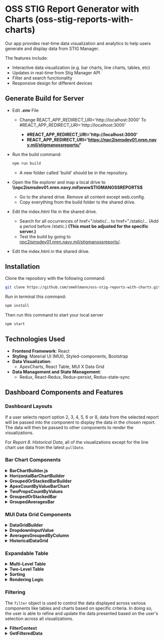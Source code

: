 # OSS STIG Report Generator with Charts (oss-stig-reports-with-charts)

Our app provides real-time data visualization and analytics to help users generate and display data from STIG Manager.

The features include:
- Interactive data visualization (e.g. bar charts, line charts, tables, etc)
- Updates in real-time from Stig Manager API
- Filter and search functionality
- Responsive design for different devices

 ## Generate Build for Server
- Edit **_.env_** File
  - Change REACT_APP_REDIRECT_URI='http://localhost:3000' To #REACT_APP_REDIRECT_URI='http://localhost:3000'

    - __#REACT_APP_REDIRECT_URI='http://localhost:3000'__
    - __REACT_APP_REDIRECT_URI='https://npc2ismsdev01.nren.navy.mil/stigmanossreports/'__

- Run the build command: 

  ```bash
  npm run build
  ```
  - A new folder called 'build' should be in the repository.

-  Open the file explorer and map a local drive to **\\\npc2ismsdev01.nren.navy.mil\wwwSTIGMANOSSREPORTS$**
   - Go to the shared drive. Remove all content except web.config.
   - Copy everything from the build folder to the shared drive.
- Edit the index.html file in the shared drive.
   - Search for all occurrences of  href="/static/…  to href="./static/… (Add a period before /static.) **(This must be adjusted for the specific server.)**
   - Test the build by going to [npc2ismsdev01.nren.navy.mil/stigmanossreports/](npc2ismsdev01.nren.navy.mil/stigmanossreports).
- Edit the index.html in the shared drive.


## Installation
Clone the repository with the following command:

```bash
git clone https://github.com/smehlmann/oss-stig-reports-with-charts.git
```

Run in terminal this command:

```bash
npm install
```

Then run this command to start your local server

```bash
npm start
```

## Technologies Used
- **Frontend Framework**: React
- **Styling**: Material UI (MUI), Styled-components, Bootstrap
- **Data Visualization**:
  - ApexCharts, React Table, MUI X Data Grid
- **Data Management and State Management**: 
  - Redux, React-Redux, Redux-persist, Redux-state-sync



## Dashboard Components and Features 

### Dashboard Layouts
If a user selects report option 2, 3, 4, 5, 6 or 8, data from the selected report will be passed into the component to display the data in the chosen report. The data will then be passed to other components to render the visualizations.

For *Report 8. Historical Data*, all of the visualizations except for the line chart use data from the latest `pullDate`.

### Bar Chart Components
<details>
  <summary><strong> BarChartBuilder.js</strong></summary>
  <strong>Purpose:</strong> renders a dynamic bar chart using the ApexCharts library with customized styling, tooltips, and user interactivity. It includes the following:

  - **Component Props:**
    - Receives props like `dataLabels`, `dataValues`, `isHorizontal`, `xAxisHeader`, `yAxisHeader`, `onClick`, and `formatLabelToPercentage`, which configure the chart's data, orientation, axis titles, click handling, and label formatting.
  
  - **Color Assignment:** 
    - `getColorForLabel` assigns colors to the bars based on a given label.
  
  - **Series Data:** 
    - Combines `dataValues` with `dataLabels` to format the series data.
  
  - **Chart Options:** 
    - Sets up chart configuration (`options`) for things like events, toolbar options, etc.
  
  - **Effects:**
    - First `useEffect` hook dynamically updates chart's `series` data when `dataValues`, `dataLabels`, or `getColorForLabel` change.
    - Second `useEffect` hook updates the `options` configuration if axis titles change.
</details>

<details>
  <summary><strong> HorizontalBarChartBuilder </strong></summary>
  <strong>Purpose:</strong> renders a dynamic bar chart using the ApexCharts library. Basically the same as the <code>ApexBarChartBuilder</code> but with additional styling that is unique to horizontal bar charts. It includes the following:

  - **Component Props:**
    - Receives props like `dataLabels`, `dataValues`, `isHorizontal`, `xAxisHeader`, `yAxisHeader`, `onClick`, and `formatLabelToPercentage`, which configure the chart's data, orientation, axis titles, click handling, and label formatting.
  
  - **Additional Styling for y-axis Labels:**
    - Slightly offsets the y-axis labels to account for names and sets `grid.labels.left` to widen the y-axis label space.
    - `chartHeight`: ensures that there is enough space (24px) between rows to improve readability when there is a lot of data.
</details>

<details>
  <summary><strong> GroupedOrStackedBarBuilder </strong></summary>
  <strong>Purpose:</strong> renders a dynamic bar chart using the ApexCharts library to specifically display stacked or grouped bar charts. Mostly the same as <code>HorizontalBarChartBuilder</code>.

  - **Component Props:**
    - `series`: formatted beforehand and passed in
    - `dataLabels`: labels for the values
    - `dataLabelsArePercentages`: boolean that determines whether the `dataLabels` need to be formatted as percentages
    - `showLabelsOnBars`: boolean that specifies whether to show the labels on the bars in the chart
    - `isHorizontal`: boolean that specifies orientation
    - `isStackedBarChart`: boolean that specifies whether to stack or group series
    - `xAxisHeader`, `yAxisHeader`: text in headers
    - `onClick`: specifies behavior when series is clicked
    - `formatLabelToPercentage`: formats the labels as percentages instead of decimals
</details>

<details>
 <summary><strong>ApexCountByValueBarChart </strong></summary>
 <strong>Purpose:</strong> creates a bar chart that displays the counts of unique values within a specified column (<code>targetColumn</code>). It uses helper functions and hooks to arrange and specify the data to pass to rendering components. 

  - **Props:**
    - `targetColumn`: specifies the column to count unique values
    - `isHorizontal`: selects the bar orientation
    - `xAxisTitle` and `yAxisTitle`: the labels for the x and y axes
    - `data`: data to analyze

  - **Filter Hooks:**
    - `useFilter` is a custom hook that provides filtering functionality for:
      - `filter`: the global `filter` object
      - `updateFilter`: add/update a property-value pair in the `filter` object
      - `removeFilterKey`: remove a property-value pair from the `filter` object
  
  - **Filtering Data:**
    - `filteredData`: re-calculates the data based on the property-value pair in the `filter` object.

  - **Counting Unique Values:**
    - `countMap`: calls `ValueCountMap` component to count occurrences of each unique value in the `targetColumn`.
    - `barLabels`: an array of unique values in the target column (keys in `countMap`).
    - `barValues`: an array of counts for each unique value (values in `countMap`).
  
  - **Handling Bar Click Events:**
    - `handleBarClick` updates the `filter` when a bar is clicked:
      - Retrieves the selected bar's label
      - Adds/removes the label from the `filter` object by calling `updateFilter` or `removeFilterKey` to ensure toggling functionality.

  - **Rendering the Chart:**
    - Renders the bar chart based on `isHorizontal`. If `isHorizontal` is true, it will select `HorizontalBarChartBuilder`; otherwise, it will select and render `ApexBarChartBuilder`.
</details>

<details>
  <summary><strong> TwoPropsCountByValues </strong></summary>
  <strong>Purpose:</strong> aggregates the data is based on two specified columns(<code>categoryField</code> and <code>metricField</code>) so it can be represented in a bar chart. 
  
  - **Props:**
    - `categoryField`: specifies the column that defines each group; values in this column will be passed as labels in the bar chart
    - `metricField`: specifies the column in the dataset with numeric values to be aggregated 
    - `showLabelsOnBars`: boolean that specifies whether to show the labels on the bars in the chart
    - `isHorizontal`: boolean that specifies orientation
    - `isStackedBarChart`: boolean that specifies whether to stack or group series
    - `xAxisTitle`, `yAxisTitle`: text in headers
    - `data`: data to analyze
  - **Filtering Data:**
    - `filteredData`: updates the data based on the property-value pair in the `filter` object.

  - **Aggregating Values For Each Category in `categoryField`** 
    - The `ValueSumMap` function maps each unique value in the `categoryField` to the sum of the corresponding values in the `metricField`.
    - The variable `sumMap` is created from `ValueSumMap` and is an object wherein each key is a unique category, and the value is the sum of a specific metric for that category.

  - **Chart Data Preparation**
    - `barLabels` is an array of labels for each of the keys in the `sumMap` object. 
    - `barValues` is an array of the summed values in the `sumMap` object. 

  - **Handle Bar Click**
    - `handleBarClick` retrieves the label of the selected bar and either adds it to or removes it from the `filter`
</details>

<details>
  <summary><strong> GroupedOrStackedBar </strong></summary>
  <strong>Purpose:</strong> renders a stacked or grouped bar chart based on the provided data and configurations.

  - **Props:**
    - `groupByColumn`: the main category or group in the data, where each unique value in this column corresponds to a different grouping or stack in the bar chart. 
    - `breakdownColumn`: determines how the bars for each group (based on `groupByColumn`) are broken down into subcategories
    - `showLabelsOnBars`: boolean that specifies whether to show the labels on the bars in the chart
    - `isHorizontal`: boolean that specifies orientation
    - `isStackedBarChart`: boolean that specifies whether to stack or group series
    - `xAxisTitle`, `yAxisTitle`: text in headers
    - `data`: data to analyze

  - **Filtering Data:**
    - `filteredData`: updates the data based on the property-value pair in the `filter` object.

  - **Extracting Unique Values from `groupByColumn`** 
    - The `getUniqueValuesInColumn` function extracts unique values form the specified `breakdownColumn` in the filtered data.
    - the `countMap` variable is then used to compute the frequency of each unique value in the `groupByColumn`, categorized by `breakdownColumn`. It initializes a mapping of counts for each combination and populates it based on the data.

  - **Preparing Series Data**
    - The `updatedSeries` variable transforms the `coutnMap` into the format required for the chart. It builds an array of objects where each object represents a series (or breakdown) and its associated counts for each grouping.
</details>

<details>
  <summary><strong> GroupedAveragesBar </strong></summary>
  <strong>Purpose:</strong> creates a grouped bar chart that displays the averages of columns that are specified in the array <code>breakdownColumns</code> for each category (<code>groupByColumn</code>).

  - **Props:**
    - `groupByColumn`: the main category or grouping in the data, where each unique value in this column corresponds to a different grouping or stack in the bar chart. 
    - `breakdownColumns`: an array that specifies which column should be used to create multiple series in the chart. 
    - `showLabelsOnBars`: boolean that specifies whether to show the labels on the bars in the chart
    - `isHorizontal`: boolean that specifies orientation
    - `isStackedBarChart`: boolean that specifies whether to stack or group series
    - `xAxisTitle`, `yAxisTitle`: text in headers
    - `data`: data to analyze
  - **Filtering Data:**
    - `filteredData`: updates the data based on the property-value pair in the `filter` object.
  - **Grouping and Averaging Data** 
    - The `useEffect` hook groups data specified by `groupByColumn` and calculates the averages of the columns in the `breakdownColumns` array.
      - `dataGroupdByBenchmarks` groups the data by `groupByColumn`, creating an object wherein each key is a unique value in that column, and each value is an array of data entries within that category.
      - The `groupedAverages` is then calculated as an array of objects containing the category (`groupingColumn`) and the averages of the columns in the `breakdownColumns` for each category. 
        - The averages for each value in `groupByColumn` (or category) are calculated by taking the sum of one of the columns in the `breakdownColumns` array and dividing it by the total of values in the `checks` column for each category.
  - **Chart Data Preparation**
    - `averagesPerBenchmark` is a state variable that stores an array of objects, wherein each object represents the average values calculated for each group based on the selected `groupByColumn`.
    - `dataLabels` extracts the category labels from the `averagesPerBenchmark` variable. 
    - The `seriesData` variable structures the average values for the series to be passed to the chart.
</details>

### MUI Data Grid Components
<details>
  <summary><strong> DataGridBuilder </strong></summary>
  <strong>Purpose:</strong> renders a dynamic MUI Data Grid component with customized styling and formatting. 
  
  - **Props:**
    - `data`: an array of objects wherein each object contains statistical information grouped by a specific column, such as counts and averages.
    - `columns`: an array that defines the structure and properties for each column in the data grid by specifying various attributes like the `field` and `headerName`. 
    - `onRowClick`: determines behavior when use clicks on a row in the data grid
  - **Customized Styling**
    - `StyledDataGrid` is a customized `DataGrid` component with styles applied to headers and cells from the theme
    - `BoldHeader` is a styled component for column headers with responsive font size.

  - **State and Filtering** 
    - `page` and `rowsPerPage` are states used for managing pagination
    - `filterModel` variable is used to hold the active filters applied to only the grid (not the global `filter` object).

  - **Synchronize the `DataGrid` filter Model with Global Filter Object**
    - The `useEffect` hook runs a side effect every time the `filter` from `useFilter()` changes. 
      - If the `filter` object is not empty, then it maps over the keys of the global `filter` object, looking for specific keys and then transforms them to match the expected `field` names in the `DataGrid` (e.ge, transforming `accepted` to `avgAccepted`).
      - It then updates the local `filterModel` state with the transformed filters. If therer are no filters, then it clears the `filterModel`.
  - **Event Handlers**
    - `handleChangePage` and `handleChangeRowsPerPage` manage pagination state
    - `handleFilterModelChange` handles user-defined filter criteria in both the global filter context and `DataGrid`.
      - Updating Global Filter:
        - For each item in the new filter model, the `field` attribute is transformed to remove the `avg` prefix and obtain the original key (e.g., transforming `avgAccepted` to `accepted`).
        - For each item, if the value is defined, it calls `updateFiler` to update the global filter context with the new filter criteria.
      - Updating Local Filter State in `DataGrid`:
        - Updates the local `filterModel` state with the new filter model, allowing the `DataGrid` to reflect the changes. 
  - **Defining Columns For the `DataGrid`**'
    - The `useMemo` hook creates an updated version of the original `columns` array by mapping over each column.
    - For the fields calculating the averages (`avgAssessed`, `avgSubmitted`, `avgAccepted`, and `AvgRejected`), custom filtering logic is included by:
      - Fetching default numeric filter operators using `getGridNumericOperators()`
      - Filtering out specific operators
      - Assigning a custom input component (`DropdownInputValue`) to be used for filtering the averages columns.
    - Returns any unchanged/unspecified columns.
</details>

<details>
  <summary><strong> DropdownInputValue </strong></summary>
  <strong>Purpose:</strong> styles and creates a customized dropdown input for filtering values in a data grid. The user selects a value from the dropdown list, and this value as well as the operator will be added to the global <code>filter</code> object. 
  
  - **Props:**
    - `item`: current filter item, including properties `field` and `operator`
    - `applyValue`: a function used to apply the selected value to the item
    - `focusElementRef`: a reference to manage or focus for accessibility
  - **Event Handling:**
    - `handleChange` function is the main event handler that triggers when a user selects a value from the dropdown.
      - It parses the selected value from the dropdown as a float (`filterValue`).
      - Extract the `field` and `operator` from the `item`.
      - Calls `applyValue` to update the item with the new value (selected by the user).
      - Transforms the `field` by removing the "avg" prefix and making the first character lowercase.
      - calls `updateFilter`, passing an object that represents the updated filter context.
</details>

<details>
  <summary><strong> AveragesGroupedByColumn </strong></summary>
  <strong>Purpose:</strong> aggregates data to calculate and display the averages for the <code>assessed</code>, <code>submitted</code>, <code>accepted</code> and <code>rejected</code> columns, as well as the <code>asset</code> and <code>delinquent</code> counts grouped by a specified column (<code>groupingColumn</code>).

  - **Props:**
    - `groupingColumn`: column used to group all of the data
    - `data`: dataset containing entries
    - `source`: specifies the parent component 
  - **Filter Hooks:**
    - `useFilter` is a custom hook that provides filtering functionality for:
      - `filter`: the global `filter` object
      - `updateFilter`: add/update a property-value pair in the `filter` object and by specifying the source
      - `removeFilterKey`: remove a property-value pair from the `filter` object
  - **Filtering Data:**
    - `filteredData`: re-calculates the data based on the property-value pair in the `filter` object.
  - **Data Processing Logic:**
    - Inside the `useEffect` hook: 
      - Grouping: the filtered data is grouped by the `groupingColumn`. Creates an object where the keys are the unique values in the `groupingColumn`, and the values are arrays of data entries associated with each key.
      - Calculating the counts and averages of columns:
        - Obtains the averages for `assessed`, `submitted`, `accepted`, `rejected` by calculating the sums of the these values per group, then dividing them by the total `checks` per group.
        - Obtains the counts for each `asset`, as well as  `delinquent` columns by checking if `item.delinquent` = "Yes".
      - Converts the results into an array and sets it to the `averages` state.
  - **Row Click Handling:**
    - Defines `handleRowClick` function to update the filter based on the selected row in the DataGrid.
  - **Implement Custom Dropdown Input in Filter:**
    - `operatorsForFiltering` customizes filter operators for only numeric fields and uses `DropdownInputValue` component for filtering.
  - **Table Column Definitions:**
    - Specifies the columns to be displayed in the DataGrid including the grouping column and columns to display metrics and progress bars using `renderProgressBarCell`. 
</details>

<details>
  <summary><strong> HistoricalDataGrid </strong></summary>
  <strong>Purpose:</strong> aggregates data to calculate and display the averages for the <code>assessed</code>, <code>submitted</code>, <code>accepted</code> and <code>rejected</code> columns, the <code>asset</code> and <code>delinquent</code> counts, and the <code>datePulled</code> grouped by a specified column (<code>groupingColumn</code>). 

  - **Props:**
    - `groupingColumn`: column used to group all of the data
    - `targetColumns`: columns in the Data Grid to organize data 
    - `data`: dataset containing entries 
  - **Filter Hooks:**
    - `useFilter` is a custom hook that provides filtering functionality for:
      - `filter`: the global `filter` object
      - `updateFilter`: add/update a property-value pair in the `filter` object and by specifying the source
      - `removeFilterKey`: remove a property-value pair from the `filter` object
  - **Filtering Data:**
    - `filteredData`: re-calculates the data based on the property-value pair in the `filter` object.
  - **Data Processing Logic:**
    - Inside the `useEffect` hook: 
      - Grouping: the filtered data is grouped by the `groupingColumn`. Creates an object where the keys are hte unique values in the `groupingColumn`, and the values are arrays of data entries associated with each key.
      - Calculating the counts and averages of columns:
        - Obtains the averages for `assessed`, `submitted`, `accepted`, `rejected` by calculating the sums of the these values per group, then dividing them by the total `checks` per group.
        - Obtains the counts for each `asset`, as well as  `delinquent` columns by checking if `item.delinquent` = "Yes".
      - Converts the results into an array and sets it to the `averages` state.
  - **Row Click Handling:**
    - Defines `handleRowClick` function to update the filter based on the selected row in the DataGrid.
  - **Implement Custom Dropdown Input in Filter:**
    - `operatorsForFiltering` customizes filter operators for only numeric fields and uses `DropdownInputValue` component for filtering.
  - **Table Column Definitions:**
    - Specifies the columns to be displayed in the DataGrid including the grouping column and columns to display metrics and progress bars using `renderProgressBarCell`. 
</details>


### Expandable Table 

<!-- multiLevelTable -->
<details>
  <summary><strong> Multi-Level Table </strong></summary>
  The multi-level table starts with parent rows at the top level. Each parent row can be expanded to show one or more first-level child rows. Each first-level child row can also be expanded to reveal second-level child rows. This pattern can be extended to include additional levels as needed.
 
  ```
  parent
  └── first-level-child
      ├── second-level-child
  ```
  <!-- dataformatter -->
  - <details>
    <summary><strong> MultiLevelTableDataFormatter </strong></summary>
      <strong>Purpose:</strong> organizes the data and constructs a multi-level table with expandable child rows, implementing custom filtering, sorting, and search logic that updates dynamically as the user interacts with the table.

    - **Component Props:**
      - `parentRowColumn`: column used to group all of the data
      - `firstLevelChildRows`: an array that specifies which columns will be displayed the first-level child rows in the expanded section
      - `secondLevelChildRows`: an array that specifies which columns will be displayed the second-level child rows in the expanded section
      - `firstLevelChildRowHeaders`: array of strings for the headers of the first-level child rows
      - `secondLevelChildRowHeaders`: array of strings for the headers of the second-level child rows
      - `data`:  data being displayed
    - **Data Filtering:**
      - `filteredData`: uses `GetFilteredData` function with `useMemo` to derive the filtered data based on the `filter` context.
    - **Grouping Data Based on `parentRowColumn`:**
      - Concatenate `firstLevelChildRows` and `secondLevelChildRows` into one array called `allChildRows`.
      - The `filteredData` is grouped by the `parentRowColumn` value. Creates an object where the keys are the unique values in the `parentRowColumn`.
        - If the the `accumulator` does not contain the `parentRowColumn` value as a key, the key will be added to the `accumulator` and an empty array will be assigned as the value for the given key.
        - For each specified row name in the `allChildRows`, the values for an an associated property will be added to an object or `entry` as we progress through the data.
        - This object will then be pushed to the empty array with a specified key to the accumulator
    - **Set `ParentRows` State with Updated `aggregatedData`:**
      - The `parentRows` is an array of objects where each object has two properties (or keys): `groupingValue` and `childRows`.
        - `groupingValue`:  what all the data is grouped by
        - `childRows`: array of objects associated with a given `groupingValue` value. 
        - ie. `parentRows` = [ shortName: 'B3COI', childRows: [{sysAdmin: __, primOwner: __}, {sysAdmin: __, primOwner: __}, ...]
        ]
    - **Get `Average` Columns:**
      - `averageColumns` is assigned to only contain the columns that display averages: `assessed`, `submitted`, `accepted`, and `rejected`.
    - **`checkForMatchFromSearchBar` Function:**
      - Determines if the child rows will contain the `searchText`, formatted differently depending on whether the column is in `averageColumns`. 
      - If a match is found, it returns `true`; otherwise, `false`.
    - **Child Row Rendering:**
      - `renderChildRow` function:
        - Filters child rows based on `searchText`, only displaying rows with values that match the search input.
        - Sets `filteredChildRowsCount` to the number of matched rows, useful for pagination and UI updates.
        - Sorts the filtered child rows and paginates them based on the `page` and `rowsPerPage` values.
        - Renders a `StyledChildTableContainer` containing `StyledTable` headers and rows.
    - **Table Rendering:**:
      - the component defines `mainColumnHeader` as the main header of the table.
      - The `MultiLevelTableRenderer component is passed.
    </details>


<!-- tablerenderer -->
  - <details>
    <summary><strong> MultiLevelTableRenderer </strong></summary>
    <strong>Purpose:</strong> renders the main structure of the multi-level table, including the expand/collapse functionality for each row level.

    - **Component Props:**
      - `rows`: data for each parentRow
      - `columns`: the `mainColumnHeader` that is the ID and and label for the top-level header (header above the `parentRows`)
      - `renderChildRow`: contains logic to render and display the childRows
      - `childRowCount`: total count of child rows, needed for pagination
    - **Sorting:**
      - Uses custom sort `useSortableData` hook to sort `rows` based on a selected column (`sortFild`), direction (`sortDirection`), and `handleSort` function.
      - `sortChildRows`: a function that sorts child rows based on the specified criteria and returns `sortedChidlRows`, which is then used to render the rows in a sorted order
    - **Rendering:**
      - Table Headers: maps through `columns` to render each column header. If the header is sortable, it displays an icon indicating the current sort direction and calls `handleSort` when header is clicked.
      - Table Body: maps through `sortedChildRows`, rendering each row using the `ParentRowRenderer` component. 
    </details>

<!-- nested2ndChild -->
  - <details>
      <summary><strong> SecondLevelChildRenderer </strong></summary>
      <strong>Purpose:</strong> Renders each first-level child row and allows further expansion to display the second-level-child rows with their own pagination

      - **Component Props:**
        - `childRow`: supplies data for both the first-level and second-level rows. `childRow` object is used to access data for the first-level cells and to get the second-level child data. 
        - `key`: uniquely identifies the component instance
        - `firstLevelChildRows`: an array containing the keys for the first-level child rows. Ensures that each column in the first-level child rows is properly rendered and defined. 
        - `secondLevelChildRows`: an array containing the key(s) for the second-level child rows  Ensures that each column in the second-level child rows is properly rendered and defined.
        - `secondLevelChildRowHeaders`: defines the headers for the second-level child row table
      - **State and Handlers:**
        - Uses `open` to toggle the display of the second-level child rows.
        - Handles the pagination within the second-level child table with `page` and `rowsPerPage` states, which are controlled by `handleChangePage` and `handleChangeRowsPerPage`. 
      - **Rendering the First-Level Child Row:**
        - displays the row data from `firstLevelChildRows`, formatting each cell's content using `percentageFormatterObject` to ensure that decimals/floats are properly formatted as needed.
        - Adds an expandable button (`IconButton`) to the cell in the first column, which toggles the visibility of the second-level child rows when clicked.
      - **Rendering the Second-Level Child Rows:**
        - When `open` is `true`, it renders a `Collapse` component that contains another table for the second-level child rows (or third level depth).
        - This nested table (`StyledTable`) displays headers from `secondLevelChildRowHeaders` and shows each second-level child row, paginating the data using `filteredBenchmarks`.
        - `TablePagination` is used to control pagination for this nested level, allowing the user to switch pages and adjust the number of rows per page. 
    </details>
</details>



<!-- simple table -->
<details>
  <summary><strong> Two-Level Table </strong></summary>
  The standard expandable table starts with parent rows at the top level. Each parent row can be expanded to show a child row to obtain a depth of 2.

  ```
  parent
  └── child row
  ```
<!-- dataformatter -->
  - <details>
    <summary><strong> TwoLevelTableDataFormatter </strong></summary>
    <strong>Purpose:</strong> organizes the data and constructs a table with expandable child rows, implementing custom filtering, sorting, and search logic that updates dynamically as the user interacts with the table.

    - **Component Props:**
      - `parentRowColumn`: column used to group all of the data
      - `childRows`: an array that specifies which columns will be used to display the child rows in the expanded section
      - `expandedSectionHeaders`: array of strings for the headers for each column in the child rows
      - `data`:  data being displayed and configured
    - **Data Filtering:**
      - `filteredData`: uses `GetFilteredData` function with `useMemo` to derive the filtered data based on the `filter` context.
    - **Grouping Data Based on `parentRowColumn`:**
      - The `filteredData` is grouped by the `parentRowColumn` value. Creates an object where the keys are the unique values in the `parentRowColumn`.
        - If the the `accumulator` does not contain the `parentRowColumn` value as a key, the key will be added to the `accumulator` and an empty array will be assigned as the value for the given key.
        - For each specified row name in the `childRows`, the values for an an associated property will be added to an object or `entry` as we progress through the data.
        - This object will then be pushed to a new array with a specified key to the accumulator
    - **Set `ParentRows` State with Updated `aggregatedData`:**
      - The `parentRows` is an array of objects where each object has two properties (or keys): `groupingValue` and `childRows`.
        - `groupingValue`:  what all the data is grouped by
        - `childRows`: array of objects associated with a given `groupingValue` value. 
        - ie. `parentRows` = [ shortName: 'B3COI', childRows: [{sysAdmin: __, primOwner: __}, {sysAdmin: __, primOwner: __}, ...]
        ]
    - **Child Row Rendering:**
      - `renderChildRow` function:
        - Filters child rows based on `searchText`, only displaying rows with values that match the search input.
        - Sets `filteredChildRowsCount` to the number of matched rows, useful for pagination and UI updates.
        - Sorts the filtered child rows and paginates them based on the `page` and `rowsPerPage` values.
        - Renders a `StyledChildTableContainer` containing `StyledTable` headers and rows.
    - **Table Rendering:**:
    </details>

<!-- TwoTable renderer -->
  - <details>
    <summary><strong> TwoTableRenderer </strong></summary>
    <strong>Purpose:</strong> renders the main structure of the two-level table, including the expand/collapse functionality for each row level.

    - **Component Props:**
      - `rows`: data for each parentRow
      - `columns`: the `mainColumnHeader` that is the ID and and label for the top-level header (header above the `parentRows`)
      - `renderChildRow`: contains logic to render and display the childRows
      - `filterProperty`: property that is being filtered (also known as the parentRowColumn)
      - `childRowCount`: total count of child rows, needed for pagination
    - **Sorting:**
      - Uses custom sort `useSortableData` hook to sort `rows` based on a selected column (`sortFild`), direction (`sortDirection`), and `handleSort` function.
      - `sortChildRows`: a function that sorts child rows based on the specified criteria and returns `sortedChidlRows`, which is then used to render the rows in a sorted order
    - **Rendering:**
      - Table Headers: maps through `columns` to render each column header. If the header is sortable, it displays an icon indicating the current sort direction and calls `handleSort` when header is clicked.
      - Table Body: maps through `sortedChildRows`, rendering each row using the `ParentRowRenderer` component. 
    </details>

    <!-- -->

</details>

<!-- sorter -->
<details>
<summary><strong>Sorting</strong></summary>
 <code>useSortableData</code> is a custom hook that provides allows a user to sort the values in the columns within the expandable tables.

  - **Props:**
    - `initialSortField`:  set initial state upon mounting that specifies the field/column that is being sorted
    - `initialSortDirection`: set initial state upon mounting that specifies the direction that is being sorted
  - **sortField and sortDirection:**
    - `sortField`: column table is sorted by
    - `sortDirection`: either 'asc' (ascending) or 'desc (descending)
  - **`handleSort` function:**
    - set the `sortDirection` by checking previous state
    - set the `sortField` only if `sortField` changes
  - **`sortData` function:**
  - takes array of objects (data) and returns sorted array based on sortField and sortDirection
    - will return unsorted `data` if no `sortField` set
    - map the header name to specified property and sort based on type:
      - if values in columns are strings, sort values alphabetically
      - if values in columns are numbers, sort numerically
      - if values in column is a date, then sort by date in ascending order
</details>

<!-- Rendering Logic -->

<details>
  <summary><strong> Rendering Logic</strong></summary>
  This file contains the logic to style and render re-usable components within the expandable tables. 

<!-- Styled Table components-->
 -  <details>
    <summary><strong> StyledTableComponents</strong></summary>
    <strong> Purpose:</strong> contains custom styling to control the appearance of various components like <code>TableRow</code>, <code>TableBody</code>, <code>TextField</code> and other components used in the expandable tables. 
    </details>

<!-- parentRowRenderer-->
 -  <details>
    <summary><strong> ParentRowRenderer </strong></summary>
      <strong>Purpose:</strong> responsible for rendering each parent row in the table, managing its expanded (open) or collapsed state, and handling the display of child rows (mini-table) when expanded.

      - **Component Props:**
        - `parentRow`: data for each parentRow
        - `columns`: the `mainColumnHeader` that is the ID and and label for the top-level header (header above the `parentRows`)
        - `filterProperty`: specifies the property that is being filtered by (required for `TwoLevelTableRenderer`)
        - `renderChildRow`: function that contains rendering logic for child rows in expanded section
        - `childRowCount`: total count of child rows, needed for pagination
      - **State Variables:**
        - `open`: manages whether a parent row is expanded or collapsed
        - `page`, `rowsPerPage`: used for pagination within the child rows
        - `searchText`: stores the search text input (that user enters in search bar) to filter `childRows`
        - `filter`, `updateFilter`, `removeFilterKey`: accesses context values and functions from `useFilter` hoook to manage filtering across other visuals based on the selected parent row.
      - **Event Handles:**
        - `handleChangePage`, `handleChangeRowsPerPage`: manage pagination by updating the current page and number of rows per page in table in expanded section.
        - `handleSearchChange`: updates `searchText` and resets the page when a search is performed.
        - `handleToggleOpen`: toggles the `open` state, which expands or collapses the parent row. When a parent row is expanded, it updates the filter context within the `parentRow`'s data, allowing other components/visualizations to filter based on this selection. When parent row is collapsed, it is removed from the global filter object. 
      - **Rendering:**
      - Parent Row: renders a row with a button (`IconButton`) that toggles the expansion of the child rows. It displays the first cell in the row as the main identifier and iterates over the `columns` array to display additional data in other cells. 
      - Expanded Content (first-level-child row): when `open` is `true`, it renders a collapsible section containing:
        - a search bar to filter `childRows` within the expanded section. Users can enter text or number and child rows matching the contents will be returned. 
        - the `renderChildRow` function that displays the child rows (mini-table) based on the parent row, `page`, `rowsPerPage`, and `searchText`.
        - `TablePagination` controls the pagination for child rows, including `handleChangePage` and `handleChangeRowsPerPage` to manage the page and rows per page. 
    </details>

</details>

### Filtering 
  The <code>filter</code> object is used to control the data displayed across various components like tables and charts based on specific criteria. In doing so, the user is able to refine and update the data presented based on the user's selection across all visualizations. 

<!-- FilterContext -->
<details>
  <summary><strong> FilterContext </strong></summary>
    <strong>Purpose:</strong> the <code>filter</code> is assible through a custom context (<code>FilterContext</code>) and a <code>FilterProvider</code> component that providees access to the filter-related state and functions for all child components. 

  - **ContextFilter**
    - The custom `FilterContext` shares the state (data and functions) across the entire component tree without having to pass props down manually from the parent component to the child component throughout the application. 
  - **FilterProvider:**
    - The `FilterProvider`is a context provider that is used to wrap the component tree, making the `filter` object available to any descendent component within the context. 
    - Within the `FilterProvider` the following states are managed:
      - `filter`: an object that holds the current filter criteria (initially an empty object)
      - `isWebOrDBIncluded`: a boolean state to track whether a filter for whether to include Web or DB assets is applied (initialized to `true`).
      - `isDelinquent`: a boolean state to track whether to only show the delinquent assets. 
    - These states control the filtering logic for the application and can be toggled by the user through switches. 
      
  - **`updateFilter` Function:**
    - Updates the `filter` state based on the new filter ctieria passed as an argument (`newFilter`) dynamically. It also handles different cases based on the source of the filter update. 
    - General Logic:
      - The function checks whether the previous filter state (`prevFilter`) is valid and, if not, initializes the new filter object.
      - It then iterates over the keys of the `newFilter` object to decide how to update the filter state.
      - If the `source` is `dataGrid`, it adds or updates the filter using an `operator` to ensure that the correct operator is applied to each key.
      - If the `source` is `expandableTable`, it directly merges the `newFilter` with the existing filters.
      - Handling Arrays and Duplicates:
        - Otherwise, it compares iterates through the keys in the `newFilter` and checks the corresponding value and compares it with the existing value. It also handles multi-selection options as well as single-selection. 
        - If the `filter` value already exists in `prevFilters`, then it will be removed to prevent duplicates. 
        - It then returns the updated filter. 
  -**`removeFilterKey` Function:**
    - Removes a specific key from the `filter` state, with the specified key as the argument, and updates the state
  -**`clearFilter` Function:**
    - clears all the existing filter criteria by setting `filter` to an empty object.
  - **`toggleWebOrDBFilter` and `toggleDelinquentFilter` Functions:**
    - These functions update the sate of the respective filters (`isWebOrDBIncluded` and `isDelinquent`) when the corresponding switches are toggled. 
  - **`useFilter` Hook:**
    - The `useFilter` hook allows components to access the `FilterContext`, making it easy for any component inside the `FilterProvider` to access and update the current filter.
</details>

<details>
  <summary><strong> GetFilteredData </strong></summary>
  <strong>Purpose:</strong> This function works by looking at the contents in the array in the <code>FilterContext</code>, and only displays the data that matches the contents in the global <code>filter</code> object.

  - **Component Props:**
    - `data`: an array of objects containing the information to filter
    - `filter`: the object that contains key-value pairs that define what data entries to display
  - **Data Validation:**
    - Checks if `data` is a valid array and returns an empty array if it's invalid.
  - **Filter Processing**:
    - When `filter` is an objects with keys to filter by, it evaluates each item in `data` to see if each value (`filterValue`) meets every filter condition for all keys in `filter`. 
      - Operator-based Filtering:
        - If `filterValue` is an object, it expects `{operator, value}`, allowing conditional filters based on operators like `=` or `>=` based on the specified value. This system handles numeric and string comparisons and checks for emptiness. 
      - Array-based Filtering:
        - If `filterValue` is an array, it enables filtering with multiple possible values like multi-selection options.
        - If `itemValue` is also an array, it checks for any common values between `itemValue` and `filterValue` (an intersection).
        - If `itemValue` is a single value, it checks if it matches any of the objects in the `filterValue` array.
      - Direct Value Comparison:
        - If `filterValue` is neither an object nor an array, it assumes a single-value filter to compare `filterValue` directly with `itemValue`.
  - If matches are found, the updated `filteredData` is returned. Otherwise, it returns an empty array for `filteredData`.
</details>